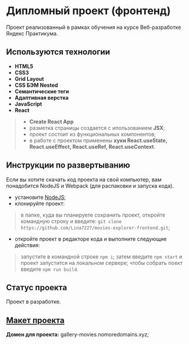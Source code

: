 # Дипломный проект (фронтенд)

Проект реализованный в рамках обучения на курсе Веб-разработке Яндекс Практикума. 


## Используются технологии

- **HTML5**
- **CSS3**
- **Grid Layout**
- **CSS БЭМ Nested**
- **Семантические теги**
- **Адаптивная верстка**
- **JavaScript** 
- **React**
> -  **Create React App**
> - разметка страницы создается с ипользованием **JSX**;
> - проект состоит из функциональных компонентов;
> - в работе с проектом применены **хуки React.useState, React.useEffect, React.useRef, React.useContext**.


## Инструкции по развертыванию

Если вы хотите скачать код проекта на свой компьютер, вам понадобится NodeJS и Webpack (для распаковки и запуска кода).

- установите [NodeJS](https://nodejs.org/en/download/package-manager/);
- клонируйте проект:
> в папке, куда вы планируете сохранить проект, откройте командную строку и введите: `git clone https://github.com/Lina7227/movies-explorer-frontend.git`;

- откройте проект в редакторе кода и выполните следующие действия:
> запустите в командной строке `npm i`;
> затем введите `npm start` и проект запустится на локальном сервере;
> чтобы собрать поект введите `npm run build`.

## Статус проекта

Проект в разработке.

## [Макет проекта](https://www.figma.com/file/DnY0ImCEwR9nLVgWqVbuky/Diploma?node-id=932%3A3401)
**Домен для проекта:** gallery-movies.nomoredomains.xyz;
